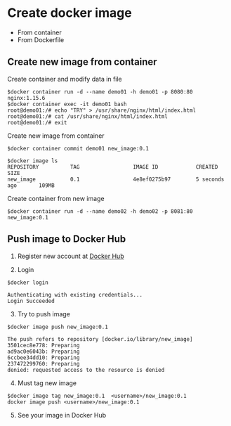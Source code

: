 # Create docker image
* From container
* From Dockerfile

## Create new image from container

Create container and modify data in file
```
$docker container run -d --name demo01 -h demo01 -p 8080:80 nginx:1.15.6
$docker container exec -it demo01 bash
root@demo01:/# echo "TRY" > /usr/share/nginx/html/index.html
root@demo01:/# cat /usr/share/nginx/html/index.html
root@demo01:/# exit
```

Create new image from container
```
$docker container commit demo01 new_image:0.1

$docker image ls
REPOSITORY          TAG                 IMAGE ID            CREATED             SIZE
new_image           0.1                 4e8ef0275b97        5 seconds ago       109MB
```

Create container from new image
```
$docker container run -d --name demo02 -h demo02 -p 8081:80 new_image:0.1
```

## Push image to Docker Hub

1. Register new account at [Docker Hub](https://hub.docker.com/)

2. Login
```
$docker login

Authenticating with existing credentials...
Login Succeeded
```

3. Try to push image
```
$docker image push new_image:0.1

The push refers to repository [docker.io/library/new_image]
3501cec8e778: Preparing
ad9ac0e6043b: Preparing
6ccbee34dd10: Preparing
237472299760: Preparing
denied: requested access to the resource is denied
```

4. Must tag new image
```
$docker image tag new_image:0.1  <username>/new_image:0.1
docker image push <username>/new_image:0.1
```

5. See your image in Docker Hub

